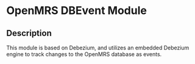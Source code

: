 # OpenMRS DBEvent Module

## Description
This module is based on Debezium, and utilizes an embedded Debezium engine to track changes to the OpenMRS database as events.

